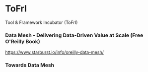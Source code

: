 # ToFrI
Tool &amp; Framework Incubator (ToFrI)

### Data Mesh - Delivering Data-Driven Value at Scale (Free O'Reilly Book)

https://www.starburst.io/info/oreilly-data-mesh/

### Towards Data Mesh

